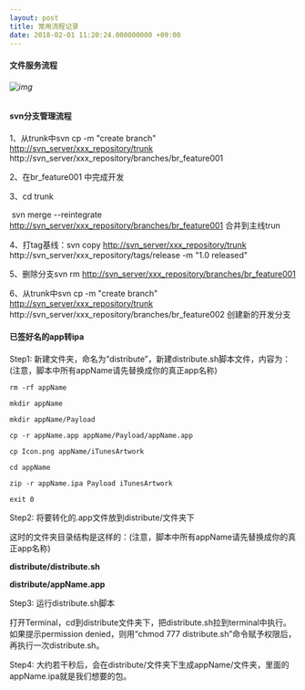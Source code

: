 ```yaml
---
layout: post
title: 常用流程记录
date: 2018-02-01 11:20:24.000000000 +09:00
---
```




#### 文件服务流程

######        ![img](https://ljykangaroo.github.io/assets/images/2018/3.png)



#### svn分支管理流程

1、从trunk中svn cp -m "create branch" <http://svn_server/xxx_repository/trunk> http://svn_server/xxx_repository/branches/br_feature001 

2、在br_feature001 中完成开发

3、cd trunk 

​      svn merge --reintegrate <http://svn_server/xxx_repository/branches/br_feature001>  合并到主线trun

4、打tag基线：svn copy <http://svn_server/xxx_repository/trunk> http://svn_server/xxx_repository/tags/release -m "1.0 released"

5、删除分支svn rm <http://svn_server/xxx_repository/branches/br_feature001>

6、从trunk中svn cp -m "create branch" <http://svn_server/xxx_repository/trunk> http://svn_server/xxx_repository/branches/br_feature002 创建新的开发分支



####  已签好名的app转ipa

Step1: 新建文件夹，命名为“distribute”，新建distribute.sh脚本文件，内容为：(注意，脚本中所有appName请先替换成你的真正app名称)

```shell
rm -rf appName

mkdir appName

mkdir appName/Payload

cp -r appName.app appName/Payload/appName.app

cp Icon.png appName/iTunesArtwork

cd appName

zip -r appName.ipa Payload iTunesArtwork

exit 0
```
  

Step2: 将要转化的.app文件放到distribute/文件夹下

这时的文件夹目录结构是这样的：(注意，脚本中所有appName请先替换成你的真正app名称)

**distribute/distribute.sh**

**distribute/appName.app**

 

Step3: 运行distribute.sh脚本

打开Terminal，cd到distribute文件夹下，把distribute.sh拉到terminal中执行。如果提示permission denied，则用“chmod 777 distribute.sh”命令赋予权限后，再执行一次distribute.sh。

 

Step4: 大约若干秒后，会在distribute/文件夹下生成appName/文件夹，里面的appName.ipa就是我们想要的包。